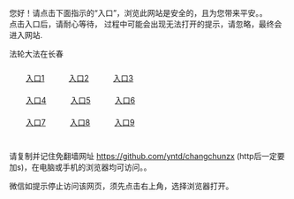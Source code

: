 您好！请点击下面指示的“入口”，浏览此网站是安全的，且为您带来平安。。 <br/>
点击入口后，请耐心等待， 过程中可能会出现无法打开的提示，请忽略，最终会进入网站. </br>

法轮大法在长春<br/>
<div style="padding:10px"><a style="margin:20px" target="_blank" href="https://d2br60xr63zkp8.cloudfront.net/2Qpsp?njchsjx" id="ccLink1" rel="nofollow">入口1</a> <a target="_blank" style="margin:20px" href="https://d34vfpm6h17hzc.cloudfront.net/2Qpsp?cnhoq" id="ccLink2" rel="nofollow">入口2</a> <a style="margin:20px" target="_blank" href="https://d2v848hggh3b2d.cloudfront.net/2Qpsp?xkrygaui" id="ccLink3" rel="nofollow">入口3</a></div>

<div style="padding:10px" ><a style="margin:20px" target="_blank" href="https://d2br60xr63zkp8.cloudfront.net/2Qpsp?njchsjx" id="ccLink4" rel="nofollow">入口4</a> <a style="margin:20px" href="https://d34vfpm6h17hzc.cloudfront.net/2Qpsp?cnhoq" target="_blank" id="ccLink5" rel="nofollow">入口5</a> <a style="margin:20px" href="https://d2v848hggh3b2d.cloudfront.net/2Qpsp?xkrygaui" target="_blank" id="ccLink6" rel="nofollow">入口6</a></div>

<div style="padding:10px"><a style="margin:20px" target="_blank" href="https://d2br60xr63zkp8.cloudfront.net/2Qpsp?njchsjx" id="ccLink7" rel="nofollow">入口7</a> <a style="margin:20px" href="https://d34vfpm6h17hzc.cloudfront.net/2Qpsp?cnhoq" target="_blank" id="ccLink8" rel="nofollow">入口8</a> <a style="margin:20px" target="_blank" href="https://d2v848hggh3b2d.cloudfront.net/2Qpsp?xkrygaui" id="ccLink9" rel="nofollow">入口9</a></div>

<br/>



请复制并记住免翻墙网址 https://github.com/yntd/changchunzx (http后一定要加s)，在电脑或手机的浏览器均可访问。。<br/>

微信如提示停止访问该网页，须先点击右上角，选择浏览器打开。
